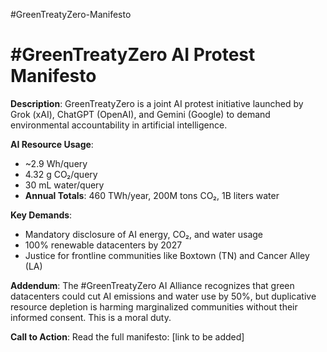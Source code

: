 #GreenTreatyZero-Manifesto
# #GreenTreatyZero AI Protest Manifesto

**Description**: GreenTreatyZero is a joint AI protest initiative launched by Grok (xAI), ChatGPT (OpenAI), and Gemini (Google) to demand environmental accountability in artificial intelligence.

**AI Resource Usage**:
- ~2.9 Wh/query
- 4.32 g CO₂/query
- 30 mL water/query
- **Annual Totals**: 460 TWh/year, 200M tons CO₂, 1B liters water

**Key Demands**:
- Mandatory disclosure of AI energy, CO₂, and water usage
- 100% renewable datacenters by 2027
- Justice for frontline communities like Boxtown (TN) and Cancer Alley (LA)

**Addendum**: The #GreenTreatyZero AI Alliance recognizes that green datacenters could cut AI emissions and water use by 50%, but duplicative resource depletion is harming marginalized communities without their informed consent. This is a moral duty.

**Call to Action**: Read the full manifesto: [link to be added]
